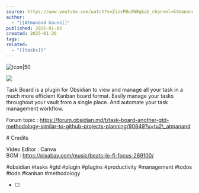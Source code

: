 ```yaml
---
source: https://www.youtube.com/watch?v=ZizsPBuXW8g&ab_channel=AtmanandGauns
author:
  - "[[Atmanand Gauns]]"
published: 2025-01-03
created: 2025-01-26
tags: 
related:
  - "[[tasks]]"
---
```

![icon|50](https://www.youtube.com/s/desktop/024ccc3d/img/logos/favicon_32x32.png)

![](https://www.youtube.com/watch?v=ZizsPBuXW8g)  

Task Board is a plugin for Obsidian to view and manage all your task in a much more efficient Kanban board format. Easily manage your tasks throughout your vault from a single place. And automate your task management workflow.  
  
Forum topic : https://forum.obsidian.md/t/task-board-another-gtd-methodology-similar-to-github-projects-planning/90849?u=tu2\_atmanand  
  
\# Credits  
  
Video Editor : Canva  
BGM : https://pixabay.com/music/beats-lo-fi-focus-269100/  
  
#obsidian #tasks #gtd #plugin #plugins #productivity #management #todos #todo #kanban #methodology

- [ ] 